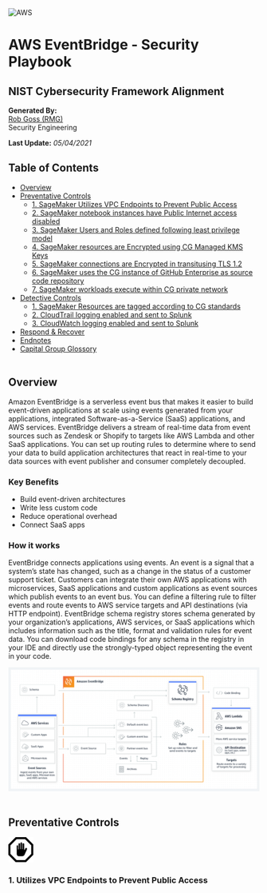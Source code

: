 <img src="https://a0.awsstatic.com/libra-css/images/logos/aws_logo_smile_1200x630.png" alt="AWS" width="250"/>

# AWS EventBridge - Security Playbook <!-- omit in toc -->
## NIST Cybersecurity Framework Alignment <!-- omit in toc -->

**Generated By:**  
[Rob Goss (RMG)](https://cgweb3/profile/RMG)
<br>
Security Engineering

**Last Update:** *05/04/2021*

## Table of Contents <!-- omit in toc -->
- [Overview](#overview)
- [Preventative Controls](#Preventative-Controls)
  - [1. SageMaker Utilizes VPC Endpoints to Prevent Public Access](#1-Secrets-Manager-Utilizes-VPC-Endpoints-to-Prevent-Public-Access)
  - [2. SageMaker notebook instances have Public Internet access disabled](#2-SageMaker-notebook-instances-have-Public-Internet-access-disabled)
  - [3. SageMaker Users and Roles defined following least privilege model](#3-SageMaker-Users-and-Roles-defined-following-least-privilege-model)
  - [4. SageMaker resources are Encrypted using CG Managed KMS Keys](#4-SageMaker-reources-are-Encrypted-using-CG-Managed-KMS-Keys)
  - [5. SageMaker connections are Encrypted in transitusing TLS 1.2](#5-SageMaker-connections-are-Encrypted-in-transitusing-TLS-1-2)
  - [6. SageMaker uses the CG instance of GitHub Enterprise as source code repository](#6-SageMaker-uses-the-CG-instance-of-GitHub-Enterprise-as-source-code-repository) 
  - [7. SageMaker workloads execute within CG private network](#7-SageMaker-workloads-execute-within-CG-private-network)
- [Detective Controls](#Detective-Controls)
  - [1. SageMaker Resources are tagged according to CG standards](#1-SageMaker-Resources-are-tagged-according-to-CG-standards)
  - [2. CloudTrail logging enabled and sent to Splunk](#2-CloudTrail-logging-enabled-and-sent-to-Splunk)
  - [3. CloudWatch logging enabled and sent to Splunk](#3-CloudWatch-logging-enabled-and-sent-to-Splunk)
- [Respond & Recover](#Respond/Recover)
- [Endnotes](#Endnotes)
- [Capital Group Glossory](#Capital-Group-Glossory) 
<br><br>

## Overview
Amazon EventBridge is a serverless event bus that makes it easier to build event-driven applications at scale using events generated from your applications, integrated Software-as-a-Service (SaaS) applications, and AWS services. EventBridge delivers a stream of real-time data from event sources such as Zendesk or Shopify to targets like AWS Lambda and other SaaS applications. You can set up routing rules to determine where to send your data to build application architectures that react in real-time to your data sources with event publisher and consumer completely decoupled.

### Key Benefits
 - Build event-driven architectures
 - Write less custom code
 - Reduce operational overhead
 - Connect SaaS apps

### How it works
EventBridge connects applications using events. An event is a signal that a system’s state has changed, such as a change in the status of a customer support ticket. Customers can integrate their own AWS applications with microservices, SaaS applications and custom applications as event sources which publish events to an event bus. You can define a filtering rule to filter events and route events to AWS service targets and API destinations (via HTTP endpoint). EventBridge schema registry stores schema generated by your organization’s applications, AWS services, or SaaS applications which includes information such as the title, format and validation rules for event data. You can download code bindings for any schema in the registry in your IDE and directly use the strongly-typed object representing the event in your code.

<img src="/docs/img/eventbridge/event_how.png" width="800"><br>
<br>

## Preventative Controls
<img src="/docs/img/Prevent.png" width="50">

### 1. Utilizes VPC Endpoints to Prevent Public Access